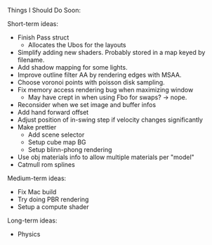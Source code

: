 Things I Should Do Soon:

Short-term ideas:
- Finish Pass struct
  - Allocates the Ubos for the layouts
- Simplify adding new shaders. Probably stored in a map keyed by filename.
- Add shadow mapping for some lights.
- Improve outline filter AA by rendering edges with MSAA.
- Choose voronoi points with poisson disk sampling.
- Fix memory access rendering bug when maximizing window
  - May have crept in when using Fbo for swaps? -> nope.
- Reconsider when we set image and buffer infos
- Add hand forward offset
- Adjust position of in-swing step if velocity changes significantly
- Make prettier
  - Add scene selector
  - Setup cube map BG
  - Setup blinn-phong rendering
- Use obj materials info to allow multiple materials per "model"
- Catmull rom splines

Medium-term ideas:
- Fix Mac build
- Try doing PBR rendering
- Setup a compute shader

Long-term ideas:
- Physics
